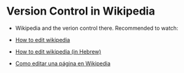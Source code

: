# Version Control in Wikipedia


* Wikipedia and the verion control there. Recommended to watch:

* [How to edit wikipedia](https://code-maven.com/edit-wikipedia)
* [How to edit wikipedia (in Hebrew)](https://he.code-maven.com/edit-wikipedia)
* [Como editar una página en Wikipedia](https://es.code-maven.com/editar-wikipedia)


